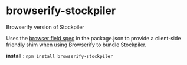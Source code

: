 # browserify-stockpiler
Browserify version of Stockpiler

Uses the [browser field spec](https://gist.github.com/defunctzombie/4339901#alternate-main---basic) in the package.json to provide a client-side friendly shim when using Browserify to bundle Stockpiler.

**install** : `npm install browserify-stockpiler`
